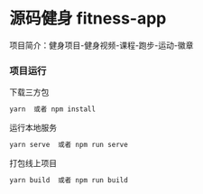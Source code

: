 # 源码健身  fitness-app

项目简介：健身项目-健身视频-课程-跑步-运动-徽章 

### 项目运行

下载三方包

```js
yarn  或者 npm install 
```

运行本地服务

```js
yarn serve  或者 npm run serve 
```

打包线上项目

```js
yarn build  或者 npm run build 
```

